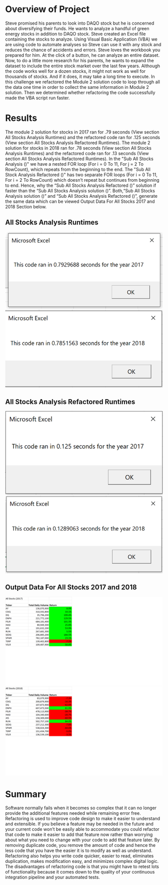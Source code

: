 # Overview of Project

Steve promised his parents to look into DAQO stock but he is concerned about diversifying their funds. He wants to analyze a handful of green energy stocks in addition to DAQO stock. Steve created an Excel file containing the stocks to analyze. Using Visual Basic Application (VBA) we are using code to automate analyses so Steve can use it with any stock and reduces the chance of accidents and errors.
Steve loves the workbook you prepared for him. At the click of a button, he can analyze an entire dataset. Now, to do a little more research for his parents, he wants to expand the dataset to include the entire stock market over the last few years. Although the code works well for a dozen stocks, it might not work as well for thousands of stocks. And if it does, it may take a long time to execute. In this challenge we refactored the Module 2 solution code to loop through all the data one time in order to collect the same information in Module 2 solution. Then we determined whether refactoring the code successfully made the VBA script run faster.

# Results

The module 2 solution for stocks in 2017 ran for .79 seconds (View section All Stocks Analysis Runtimes) and the refactored code ran for .125 seconds (View section All Stocks Analysis Refactored Runtimes). The module 2 solution for stocks in 2018 ran for .78 seconds (View section All Stocks Analysis Runtimes) and the refactored code ran for .13 seconds (View section All Stocks Analysis Refactored Runtimes). In the "Sub All Stocks Analysis ()" we have a nested FOR loop (For i = 0 To 11, For j = 2 To RowCount), which repeats from the beginning to the end. The "Sub All Stock Analysis Refactored ()" has two separate FOR loops (For i = 0 To 11, For i = 2 To RowCount) which doesn’t repeat but continues from beginning to end. Hence, why the “Sub All Stocks Analysis Refactored ()” solution if faster than the “Sub All Stocks Analysis solution ()”. Both,“Sub All Stocks Analysis solution ()” and “Sub All Stocks Analysis Refactored ()”,  generate the same data which can be viewed Output Data For All Stocks 2017 and 2018 Section below.

## All Stocks Analysis Runtimes
![](All_Stocks_Analysis_2017_Runtime.PNG)
![](All_Stocks_Analysis_2018_Runtime.PNG)

## All Stocks Analysis Refactored Runtimes 
![](All_Stocks_Analysis_Refactored_2017_Runtime.PNG)
![](All_Stocks_Analysis_Refactored_2018_Runtime.PNG)

## Output Data For All Stocks 2017 and 2018
![](VBA_Challenge_2017.png)
![](VBA_Challenge_2018.png)
# Summary

Software normally fails when it becomes so complex that it can no longer provide the additional features needed while remaining error free. Refactoring is used to improve code design to make it easier to understand and extensible. If you believe a feature may be needed in the future and your current code won’t be easily able to accommodate you could refactor that code to make it easier to add that feature now rather than worrying about what you need to change with your code to add that feature later. By removing duplicate code, you remove the amount of code and hence the less code that you have the easier it is to modify as well as understand. Refactoring also helps you write code quicker, easier to read, eliminates duplication, makes modification easy, and minimizes complex digital logic. The disadvantages of refactoring code is that you might have to retest lots of functionality because it comes down to the quality of your continuous integration pipeline and your automated tests.


